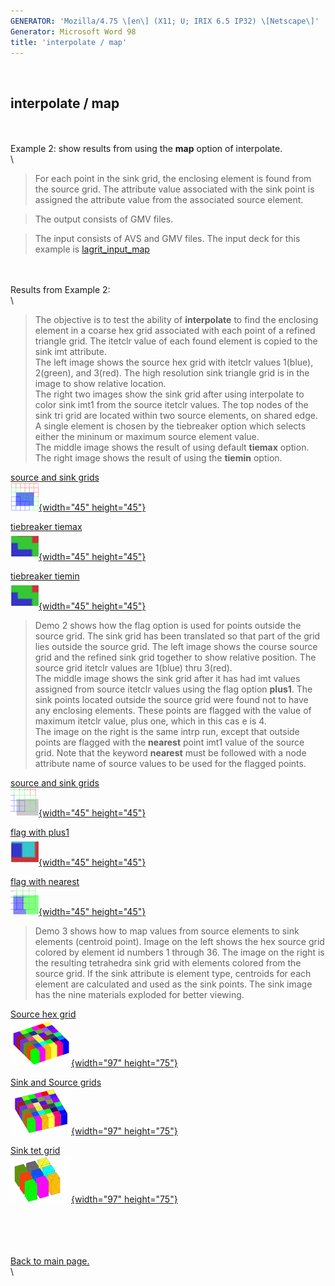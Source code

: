 ```yaml
---
GENERATOR: 'Mozilla/4.75 \[en\] (X11; U; IRIX 6.5 IP32) \[Netscape\]'
Generator: Microsoft Word 98
title: 'interpolate / map'
---
```


 

interpolate / map
-----------------

\
\
Example 2: show results from using the **map** option of interpolate.\
\

> For each point in the sink grid, the enclosing element is found from
> the source grid. The attribute value associated with the sink point is
> assigned the attribute value from the associated source element.

> The output consists of GMV files.

> The input consists of AVS and GMV files. The input deck for this
> example is [lagrit\_input\_map](lagrit_input_map)

\
\
Results from Example 2:\
\

> The objective is to test the ability of **interpolate** to find the
> enclosing element in a coarse hex grid associated with each point of a
> refined triangle grid. The itetclr value of each found element is
> copied to the sink imt attribute.\
> The left image shows the source hex grid with itetclr values 1(blue),
> 2(green), and 3(red). The high resolution sink triangle grid is in the
> image to show relative location.\
> The right two images show the sink grid after using interpolate to
> color sink imt1 from the source itetclr values. The top nodes of the
> sink tri grid are located within two source elements, on shared edge.
> A single element is chosen by the tiebreaker option which selects
> either the mininum or maximum source element value.\
> The middle image shows the result of using default **tiemax** option.\
> The right image shows the result of using the **tiemin** option.

[source and sink grids](../images/view_map01.gif)\
[![](../images/view_map01_TN.GIF){width="45"
height="45"}](../images/view_map01.gif)

[tiebreaker tiemax](../images/map01_max.gif)\
[![](../images/map01_max_TN.GIF){width="45"
height="45"}](../images/map01_max.gif)

[tiebreaker tiemin](../images/map01_min.gif)\
[![](../images/map01_min_TN.GIF){width="45"
height="45"}](../images/map01_min.gif)

> Demo 2 shows how the flag option is used for points outside the source
> grid. The sink grid has been translated so that part of the grid lies
> outside the source grid. The left image shows the course source grid
> and the refined sink grid together to show relative position. The
> source grid itetclr values are 1(blue) thru 3(red).\
> The middle image shows the sink grid after it has had imt values
> assigned from source itetclr values using the flag option **plus1**.
> The sink points located outside the source grid were found not to have
> any enclosing elements. These points are flagged with the value of
> maximum itetclr value, plus one, which in this cas e is 4.\
> The image on the right is the same intrp run, except that outside
> points are flagged with the **nearest** point imt1 value of the source
> grid. Note that the keyword **nearest** must be followed with a node
> attribute name of source values to be used for the flagged points.

[source and sink grids](../images/view_map02.gif)\
[![](../images/view_map02_TN.GIF){width="45"
height="45"}](../images/view_map02.gif)

[flag with plus1](../images/map02_plus1.gif)\
[![](../images/map02_plus1_TN.GIF){width="45"
height="45"}](../images/map02_plus1.gif)

[flag with nearest](../images/map02_nearest.gif)\
[![](../images/map02_nearest_TN.GIF){width="45"
height="45"}](../images/map02_nearest.gif)

> Demo 3 shows how to map values from source elements to sink elements
> (centroid point). Image on the left shows the hex source grid colored
> by element id numbers 1 through 36. The image on the right is the
> resulting tetrahedra sink grid with elements colored from the source
> grid. If the sink attribute is element type, centroids for each
> element are calculated and used as the sink points. The sink image has
> the nine materials exploded for better viewing.

[Source hex grid](../images/map03_src.gif)\
[![](../images/map03_src_TN.GIF){width="97"
height="75"}](../images/map03_src.gif)

[Sink and Source grids](../images/map03_view.gif)\
[![](../images/map03_view_TN.GIF){width="97"
height="75"}](../images/map03_view.gif)

[Sink tet grid](../images/map03_sink.gif)\
[![](../images/map03_sink_TN.GIF){width="97"
height="75"}](../images/map03_sink.gif)

\
\
\
\
[Back to main page.](commands/main_interpolate.html#DEMOS)\
\
